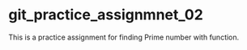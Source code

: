 # git_practice_assignmnet_02

This is a practice assignment for finding Prime number with function.
